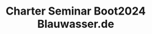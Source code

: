 ---
layout: post
title: Charter Seminar Boot2024 Blauwasser.de
categories: [Miscellaneous, Bericht]
---